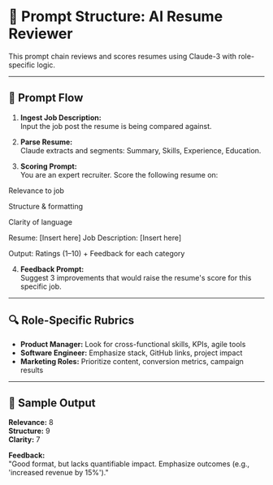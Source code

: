 # 🧠 Prompt Structure: AI Resume Reviewer

This prompt chain reviews and scores resumes using Claude-3 with role-specific logic.

---

## 🔗 Prompt Flow

1. **Ingest Job Description:**  
   Input the job post the resume is being compared against.

2. **Parse Resume:**  
   Claude extracts and segments: Summary, Skills, Experience, Education.

3. **Scoring Prompt:**  
You are an expert recruiter. Score the following resume on:

Relevance to job

Structure & formatting

Clarity of language

Resume: [Insert here]
Job Description: [Insert here]

Output: Ratings (1–10) + Feedback for each category

4. **Feedback Prompt:**  
Suggest 3 improvements that would raise the resume's score for this specific job.

---

## 🔍 Role-Specific Rubrics

- **Product Manager:** Look for cross-functional skills, KPIs, agile tools  
- **Software Engineer:** Emphasize stack, GitHub links, project impact  
- **Marketing Roles:** Prioritize content, conversion metrics, campaign results

---

## 🧾 Sample Output

**Relevance:** 8  
**Structure:** 9  
**Clarity:** 7  

**Feedback:**  
"Good format, but lacks quantifiable impact. Emphasize outcomes (e.g., 'increased revenue by 15%')."
